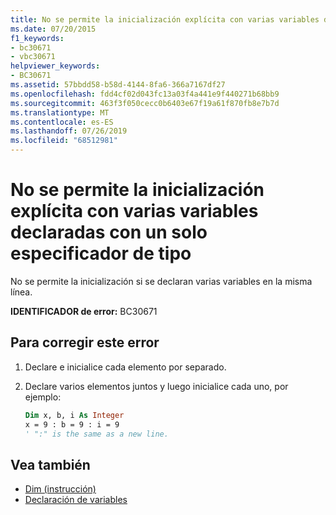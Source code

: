 ```yaml
---
title: No se permite la inicialización explícita con varias variables declaradas con un solo especificador de tipo
ms.date: 07/20/2015
f1_keywords:
- bc30671
- vbc30671
helpviewer_keywords:
- BC30671
ms.assetid: 57bbdd58-b58d-4144-8fa6-366a7167df27
ms.openlocfilehash: fdd4cf02d043fc13a03f4a441e9f440271b68bb9
ms.sourcegitcommit: 463f3f050cecc0b6403e67f19a61f870fb8e7b7d
ms.translationtype: MT
ms.contentlocale: es-ES
ms.lasthandoff: 07/26/2019
ms.locfileid: "68512981"
---
```

# <a name="explicit-initialization-is-not-permitted-with-multiple-variables-declared-with-a-single-type-specifier"></a>No se permite la inicialización explícita con varias variables declaradas con un solo especificador de tipo

No se permite la inicialización si se declaran varias variables en la misma línea.

**IDENTIFICADOR de error:** BC30671

## <a name="to-correct-this-error"></a>Para corregir este error

1. Declare e inicialice cada elemento por separado.

2. Declare varios elementos juntos y luego inicialice cada uno, por ejemplo:

    ```vb
    Dim x, b, i As Integer
    x = 9 : b = 9 : i = 9
    ' ":" is the same as a new line.
    ```

## <a name="see-also"></a>Vea también

- [Dim (instrucción)](../../visual-basic/language-reference/statements/dim-statement.md)
- [Declaración de variables](../../visual-basic/programming-guide/language-features/variables/variable-declaration.md)
